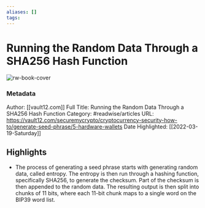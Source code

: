 ```yaml
---
aliases: []
tags:
---
```

# Running the Random Data Through a SHA256 Hash Function

![rw-book-cover](https://readwise-assets.s3.amazonaws.com/static/images/article4.6bc1851654a0.png)
### Metadata
Author: [[vault12.com]]
Full Title: Running the Random Data Through a SHA256 Hash Function
Category: #readwise/articles
URL: https://vault12.com/securemycrypto/cryptocurrency-security-how-to/generate-seed-phrase/5-hardware-wallets
Date Highlighted: [[2022-03-19-Saturday]]

## Highlights
- The process of generating a seed phrase starts with generating random data, called entropy. The entropy is then run through a hashing function, specifically SHA256, to generate the checksum. Part of the checksum is then appended to the random data. The resulting output is then split into chunks of 11 bits, where each 11-bit chunk maps to a single word on the BIP39 word list.
